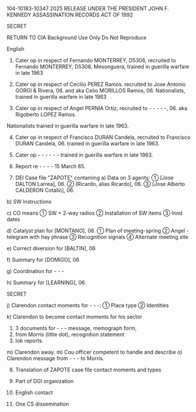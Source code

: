 104-10183-10347 2025 RELEASE UNDER THE PRESIDENT JOHN F. KENNEDY ASSASSINATION RECORDS ACT OF 1992

SECRET

RETURN TO CIA
Background Use Only
Do Not Reproduce

English

1. Cater op in respect of Fernando MONTERREY, D5306,
recruited to Fernando MONTERREY, D5306.
Mesonguera, trained in guerilla
warfare in late 1963

2. Cater op in respect of Cecilio PEREZ Ramos.
recruited to Jose Antonio GORGI & Rivera, 06.
and aka Celio MORILLOS Ramos, 06.
Nationalists, trained in guerilla warfare
in late 1963

3. Cater op in respect of Angel PERNIA Ortiz,
recruited to - - - - -, 06.
aka Rigoberto LOPEZ Ramos.

Nationalists trained in guerilla warfare
in late 1963.

4. Cater op in respect of Francisco DURAN Candela,
recruited to Francisco DURAN Candela, 06.
trained in guerilla warfare in late 1963.

5. Cater op - - - - - -
trained in guerilla warfare in late 1963.

6. Report re - - - - 15 March 65.

7. DEI Case file "ZAPOTE" contaming
a) Data on 3 agents:
  ① [Jose DALTON Larrea], 06.
  ② [Ricardo, alias Ricardo], 06.
  ③ [Jose Alberto CALDERON Cotallo], 06.

b) SW Instructions

c) CO means
  ① SW + 2-way radios
  ② Installation of SW items
  ③ Innd dates

d) Catalyst plan for [MONTANO], 06.
  ① Plan of meeting-spring
  ② Angel - telegram with hay phrase
  ③ Recognition signals
  ④ Alternate meeting site

e) Correct diversion for [BALTIN], 06

f) Summary for [DOMIGO], 06

g) Coordination for - - -

h) Summary for [LEARNING], 06.

SECRET

j) Clarendon contact moments for - - -:
  ① Place type
  ② Identities

k) Clarendon to become contact moments for his sector
  1) 3 documents for - - - message, memograph form,
  2) from Morris (little dot), recognition statement
  3) lob reports.

m) Clarendon away.
  m) Cou officer competent to handle and describe
  o) Clarendon message from - - - to Morris.

8. Translation of ZAPOTE case file contact moments
and types

9. Part of DGI organization

10. English contact

11. One CS dissemination
